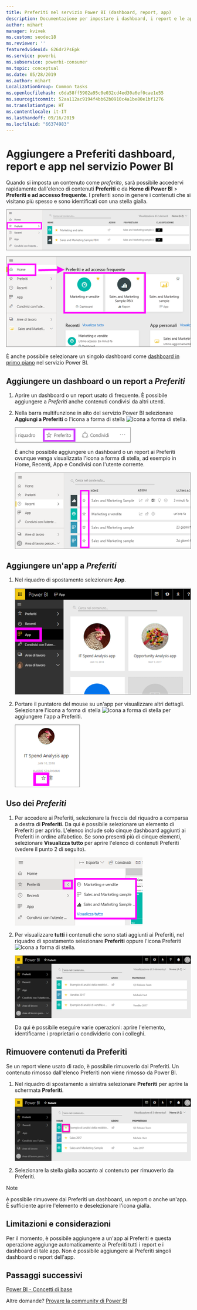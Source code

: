 ```yaml
---
title: Preferiti nel servizio Power BI (dashboard, report, app)
description: Documentazione per impostare i dashboard, i report e le app come Preferiti nel servizio Power BI
author: mihart
manager: kvivek
ms.custom: seodec18
ms.reviewer: ''
featuredvideoid: G26dr2PsEpk
ms.service: powerbi
ms.subservice: powerbi-consumer
ms.topic: conceptual
ms.date: 05/28/2019
ms.author: mihart
LocalizationGroup: Common tasks
ms.openlocfilehash: c6da58ff5902a95c0e032cd4ed30a6ef0cae1e55
ms.sourcegitcommit: 52aa112ac9194f4bb62b0910c4a1be80e1bf1276
ms.translationtype: HT
ms.contentlocale: it-IT
ms.lasthandoff: 09/16/2019
ms.locfileid: "66374983"
---
```

# <a name="favorite-dashboards-reports-and-apps-in-power-bi-service"></a>Aggiungere a Preferiti dashboard, report e app nel servizio Power BI
Quando si imposta un contenuto come *preferito*, sarà possibile accedervi rapidamente dall'elenco di contenuti **Preferiti** e da **Home di Power BI** > **Preferiti e ad accesso frequente**.  I preferiti sono in genere i contenuti che si visitano più spesso e sono identificati con una stella gialla.

   ![Icona Preferiti](./media/end-user-favorite/power-bi-favorite-nav.png)

   ![Icona Preferiti](./media/end-user-favorite/power-bi-home.png)

È anche possibile selezionare un singolo dashboard come [dashboard in primo piano](end-user-featured.md) nel servizio Power BI.

## <a name="add-a-dashboard-or-report-as-a-favorite"></a>Aggiungere un dashboard o un report a *Preferiti*

1. Aprire un dashboard o un report usato di frequente. È possibile aggiungere a *Preferiti* anche contenuti condivisi da altri utenti.

2. Nella barra multifunzione in alto del servizio Power BI selezionare **Aggiungi a Preferiti** o l'icona a forma di stella ![Icona a forma di stella](./media/end-user-favorite/power-bi-favorite-icon.png).
   
   ![Icona Preferiti](./media/end-user-favorite/powerbi-dashboard-favorite.png)
   
   È anche possibile aggiungere un dashboard o un report ai Preferiti ovunque venga visualizzata l'icona a forma di stella, ad esempio in Home, Recenti, App e Condivisi con l'utente corrente. 
   
   ![Scheda Dashboard con stella gialla](./media/end-user-favorite/power-bi-recent.png)

## <a name="add-an-app-as-a-favorite"></a>Aggiungere un'app a *Preferiti*

1. Nel riquadro di spostamento selezionare **App**.

   ![dashboard](./media/end-user-favorite/power-bi-favorite-apps.png)

2. Portare il puntatore del mouse su un'app per visualizzare altri dettagli.  Selezionare l'icona a forma di stella ![Icona a forma di stella](./media/end-user-favorite/power-bi-favorite-icon.png)  per aggiungere l'app a Preferiti.
   
   ![Passare il mouse sull'app](./media/end-user-favorite/power-bi-favorite-app.png)

## <a name="working-with-favorites"></a>Uso dei *Preferiti*
1. Per accedere ai Preferiti, selezionare la freccia del riquadro a comparsa a destra di **Preferiti**.  Da qui è possibile selezionare un elemento di Preferiti per aprirlo. L'elenco include solo cinque dashboard aggiunti ai Preferiti in ordine alfabetico. Se sono presenti più di cinque elementi, selezionare **Visualizza tutto** per aprire l'elenco di contenuti Preferiti (vedere il punto 2 di seguito). 
   
   ![Riquadro a comparsa Preferiti](./media/end-user-favorite/power-bi-favorite-flyout.png)
2. Per visualizzare **tutti** i contenuti che sono stati aggiunti ai Preferiti, nel riquadro di spostamento selezionare **Preferiti** oppure l'icona Preferiti ![Icona a forma di stella](./media/end-user-favorite/power-bi-favorites-icon.png).  
   
    ![Finestra Preferiti](./media/end-user-favorite/power-bi-favorites-screen.png)
   
   Da qui è possibile eseguire varie operazioni: aprire l'elemento, identificarne i proprietari o condividerlo con i colleghi.

## <a name="unfavorite-content"></a>Rimuovere contenuti da Preferiti
Se un report viene usato di rado,  è possibile rimuoverlo dai Preferiti. Un contenuto rimosso dall'elenco Preferiti non viene rimosso da Power BI.

1. Nel riquadro di spostamento a sinistra selezionare **Preferiti** per aprire la schermata **Preferiti**.
   
   ![Schermata Preferiti](./media/end-user-favorite/power-bi-unfavorites-screen.png)
2. Selezionare la stella gialla accanto al contenuto per rimuoverlo da Preferiti.

> [!NOTE]
> è possibile rimuovere dai Preferiti un dashboard, un report o anche un'app. È sufficiente aprire l'elemento e deselezionare l'icona gialla.   
> 
> 
## <a name="limitations-and-considerations"></a>Limitazioni e considerazioni
Per il momento, è possibile aggiungere a un'app ai Preferiti e questa operazione aggiunge automaticamente ai Preferiti tutti i report e i dashboard di tale app. Non è possibile aggiungere ai Preferiti singoli dashboard o report dell'app. 

## <a name="next-steps"></a>Passaggi successivi
[Power BI - Concetti di base](end-user-basic-concepts.md)

Altre domande? [Provare la community di Power BI](http://community.powerbi.com/)

